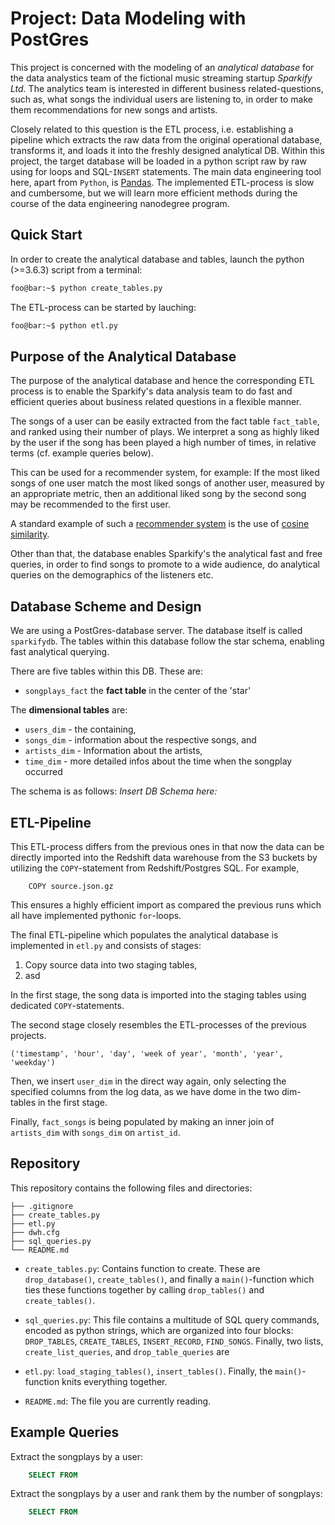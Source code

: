 # Project: Data Modeling with PostGres
This project is concerned with the modeling of an *analytical database* for the data analystics team of the fictional music streaming startup *Sparkify Ltd.* 
The analytics team is interested in different business related-questions, such as, what songs the individual users are listening to, in order to make them recommendations for new songs and artists.

Closely related to this question is the ETL process, i.e. establishing a pipeline which extracts the raw data from the original operational database, transforms it, and loads it into the freshly designed analytical DB. Within this project, the target database will be loaded in a python script raw by raw using for loops and SQL-`INSERT` statements. The main data engineering tool here, apart from `Python`, is [Pandas](https://pandas.pydata.org/). The implemented ETL-process is slow and cumbersome, but we will learn more efficient methods during the course of the data engineering nanodegree program. 

## Quick Start

In order to create the analytical database and tables, launch the python (>=3.6.3) script from a terminal:
```bash
foo@bar:~$ python create_tables.py
```

The ETL-process can be started by lauching:
```bash
foo@bar:~$ python etl.py
```


## Purpose of the Analytical Database
The purpose of the analytical database and hence the corresponding ETL process is to enable the Sparkify's data analysis team to do fast and efficient queries about business related questions in a flexible manner.

The songs of a user can be easily extracted from the fact table `fact_table`, and ranked using their number of plays. We interpret a song as highly liked by the user if the song has been played a high number of times, in relative terms (cf. example queries below).

This can be used for a recommender system, for example: If the most liked songs of one user match the most liked songs of another user, measured by an appropriate metric, then an additional liked song by the second song may be recommended to the first user. 

A standard example of such a [recommender system](https://en.wikipedia.org/wiki/Recommender_system) is the use of [cosine similarity](https://en.wikipedia.org/wiki/Cosine_similarity).

Other than that, the database enables Sparkify's the analytical fast and free queries, in order to find songs to promote to a wide audience, do analytical queries on the demographics of the listeners etc.


## Database Scheme and Design
We are using a PostGres-database server. The database itself is called `sparkifydb`. The tables within this database follow the star schema, enabling fast analytical querying.

There are five tables within this DB. These are: 
 - `songplays_fact` the **fact table** in the center of the 'star'

The **dimensional tables** are:
 - `users_dim` - the  containing,
 - `songs_dim` - information about the respective songs, and
 - `artists_dim` - Information about the artists,
 - `time_dim` - more detailed infos about the time when the songplay occurred


The schema is as follows:
*Insert DB Schema here:*


## ETL-Pipeline
This ETL-process differs from the previous ones in that now the data can be directly imported into the Redshift data warehouse from the S3 buckets by utilizing the `COPY`-statement from Redshift/Postgres SQL. For example,
```
    COPY source.json.gz
```
This ensures a highly efficient import as compared the previous runs which all have implemented pythonic `for`-loops.

The final ETL-pipeline which populates the analytical database is implemented in `etl.py` and consists of stages:

 1. Copy source data into two staging tables,
 2. asd

In the first stage, the song data is imported into the staging tables using dedicated `COPY`-statements.

The second stage closely resembles the ETL-processes of the previous projects.

```
('timestamp', 'hour', 'day', 'week of year', 'month', 'year', 'weekday')
```
Then, we insert `user_dim` in the direct way again, only selecting the specified columns from the log data, as we have dome in the two dim-tables in the first stage. 

Finally, `fact_songs` is being populated by making an inner join of `artists_dim` with `songs_dim` on `artist_id`.



## Repository
This repository contains the following files and directories:

```
├── .gitignore
├── create_tables.py
├── etl.py
├── dwh.cfg
├── sql_queries.py
└── README.md
```

 - `create_tables.py`: Contains function to create. These are `drop_database()`, `create_tables()`, and finally a `main()`-function which ties these functions together by calling `drop_tables()` and `create_tables()`.

- `sql_queries.py`: This file contains a multitude of SQL query commands, encoded as python strings, which are organized into four blocks: `DROP_TABLES`, `CREATE_TABLES`, `INSERT_RECORD`, `FIND_SONGS`.
Finally, two lists, `create_list_queries`, and `drop_table_queries` are 

 - `etl.py`: `load_staging_tables()`, `insert_tables()`. Finally, the `main()`-function knits everything together.

 - `README.md`: The file you are currently reading.




## Example Queries
Extract the songplays by a user:
``` sql
    SELECT FROM
```

Extract the songplays by a user and rank them by the number of songplays:
``` sql
    SELECT FROM
```



